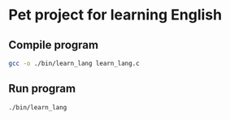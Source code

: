 # Pet project for learning English

## Compile program

```bash
gcc -o ./bin/learn_lang learn_lang.c
```

## Run program

```bash
./bin/learn_lang
```